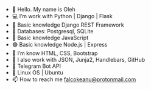 - 👋 Hello. My name is Oleh
- 💻 I’m work with Python | Django | Flask
- 🔗 Basic knowledge Django REST Framework
- 💾 Databases: Postgresql, SQLite
- 📒 Basic knowledge JavaScript
- 🟢 Basic knowledge Node.js | Express
- 🎨 I’m know HTML, CSS, Bootstrap
- 🔨 I also work with JSON, Junja2, Handlebars, GitHub
- 🤖 Telegram Bot API
- 🐧 Linux OS | Ubuntu
- 📫 How to reach me falcokeanu@protonmail.com

<!---
Keanu13/Keanu13 is a ✨ special ✨ repository because its `README.md` (this file) appears on your GitHub profile.
You can click the Preview link to take a look at your changes.
--->
